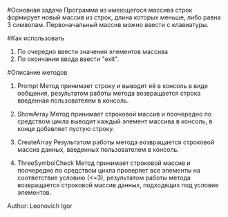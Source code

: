 #Основная задача
Программа из имеющегося массива строк формирует новый массив из строк, длина которых меньше, либо равна 3 символам. Первоначальный массив можно ввести с клавиатуры.

#Как использовать
1. По очередно ввести значения элементов массива
2. По окончании ввода ввести "exit".

#Описание методов
1. Prompt
Метод принимает строку и выводит её в консоль в виде ообщения, результатом работы метода возвращается строка введенная пользователем в консоль.

2. ShowArray
Метод принимает строковой массив и поочередно по средством цикла выводит каждый элемент массива в консоль, в конце добавляет пустую строку.

3. CreateArray
Результатом работы метода возвращается строковой массив данных, введенных пользователем в консоль.

4. ThreeSymbolCheck
Метод принимает строковой массив и поочередно по средством цикла проверяет все элементы на соответствие условию (<=3), результатом работы метода возвращается строковой массив данных, подходящих под условие элементов.

Author: Leonovich Igor
